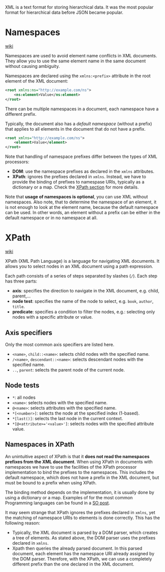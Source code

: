 XML is a text format for storing hierarchical data. It was the most popular format for hierarchical data before JSON became popular. 

# Namespaces
[wiki](https://en.wikipedia.org/wiki/XML_namespace)

Namespaces are used to avoid element name conflicts in XML documents. They allow you to use the same element name in the same document without causing ambiguity.

Namespaces are declared using the `xmlns:<prefix>` attribute in the root element of the XML document:
```xml
<root xmlns:ns="http://example.com/ns">
    <ns:element>Value</ns:element>
</root>
```

There can be multiple namespaces in a document, each namespace have a different prefix.

Typically, the document also has a *default namespace* (without a prefix) that applies to all elements in the document that do not have a prefix.

```xml
<root xmlns="http://example.com/ns">
    <element>Value</element>
</root>
```

Note that handling of namespace prefixes differ between the types of XML processors:

- **DOM**: use the namespace prefixes as declared in the `xmlns` attributes.
- **XPath**: ignores the prefixes declared in `xmlns`. Instead, we have to provide the binding of prefixes to namespase URIs, typically as a dictionary or a map. Check the [XPath section](#namespaces-in-xpath) for more details.

Note that **usage of namespaces is optional**, you can use XML without namespaces. Also note, that to determine the namespace of an element, it is not enough to look at the element name, because the default namespace can be used. In other words, an element without a prefix can be either in the default namespace or in no namespace at all.



# XPath
[wiki](https://en.wikipedia.org/wiki/XPath)

XPath (XML Path Language) is a language for navigating XML documents. It allows you to select nodes in an XML document using a path expression.

Each path consists of a series of steps separated by slashes (`/`). Each step has three parts:

- **axis**: specifies the direction to navigate in the XML document, e.g. child, parent,...
- **node test**: specifies the name of the node to select, e.g. `book`, `author`, `title`.
- **predicate**: specifies a condition to filter the nodes, e.g.: selecting only nodes with a specific attribute or value.

## Axis specifiers
Only the most common axis specifiers are listed here.

- `<name>`, `child::<name>`: selects child nodes with the specified name.
- `/<name>`, `descendant::<name>`: selects descendant nodes with the specified name.
- `..`, `parent`: selects the parent node of the current node.


## Node tests

- `*`: all nodes
- `<name>`: selects nodes with the specified name.
- `@<name>`: selects attributes with the specified name.
- `*[<number>]`: selects the node at the specified index (1-based).
- `*[last()]`: selects the last node in the current context.
- `*[@<attribute>='<value>']`: selects nodes with the specified attribute value.


## Namespaces in XPath
An unintuitive aspect of XPath is that it **does not read the namespaces prefixes from the XML document**. When using XPath in documents with namespaces we have to use the facilities of the XPath processor implementation to bind the prefixes to the namespaces. This includes the default namespace, which does not have a prefix in the XML document, but must be bound to a prefix when using XPath.

The binding method depends on the implementation, it is usually done by using a dictionary or a map. Examples of for the most common Programming languages can be found in a [SO post](https://stackoverflow.com/questions/40796231/how-does-xpath-deal-with-xml-namespaces).

It may seem strange that XPath ignores the prefixes declared in `xmlns`, yet the matching of namespace URIs to elements is done correctly. This has the following reason:

- Typically, the XML document is parsed by a DOM parser, which creates a tree of elements. As stated above, the DOM parser uses the prefixes declared in `xmlns`.
- Xpath then queries the already parsed document. In this parsed document, each element has the namespace URI already assigned by the DOM parser. Therefore, with the XPath, we can use a completely different prefix than the one declared in the XML document.


